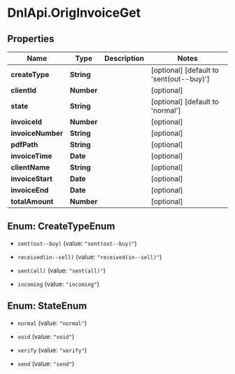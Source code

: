 # DnlApi.OrigInvoiceGet

## Properties
Name | Type | Description | Notes
------------ | ------------- | ------------- | -------------
**createType** | **String** |  | [optional] [default to &#39;sent(out--buy)&#39;]
**clientId** | **Number** |  | [optional] 
**state** | **String** |  | [optional] [default to &#39;normal&#39;]
**invoiceId** | **Number** |  | [optional] 
**invoiceNumber** | **String** |  | [optional] 
**pdfPath** | **String** |  | [optional] 
**invoiceTime** | **Date** |  | [optional] 
**clientName** | **String** |  | [optional] 
**invoiceStart** | **Date** |  | [optional] 
**invoiceEnd** | **Date** |  | [optional] 
**totalAmount** | **Number** |  | [optional] 


<a name="CreateTypeEnum"></a>
## Enum: CreateTypeEnum


* `sent(out--buy)` (value: `"sent(out--buy)"`)

* `received(in--sell)` (value: `"received(in--sell)"`)

* `sent(all)` (value: `"sent(all)"`)

* `incoming` (value: `"incoming"`)




<a name="StateEnum"></a>
## Enum: StateEnum


* `normal` (value: `"normal"`)

* `void` (value: `"void"`)

* `verify` (value: `"verify"`)

* `send` (value: `"send"`)





